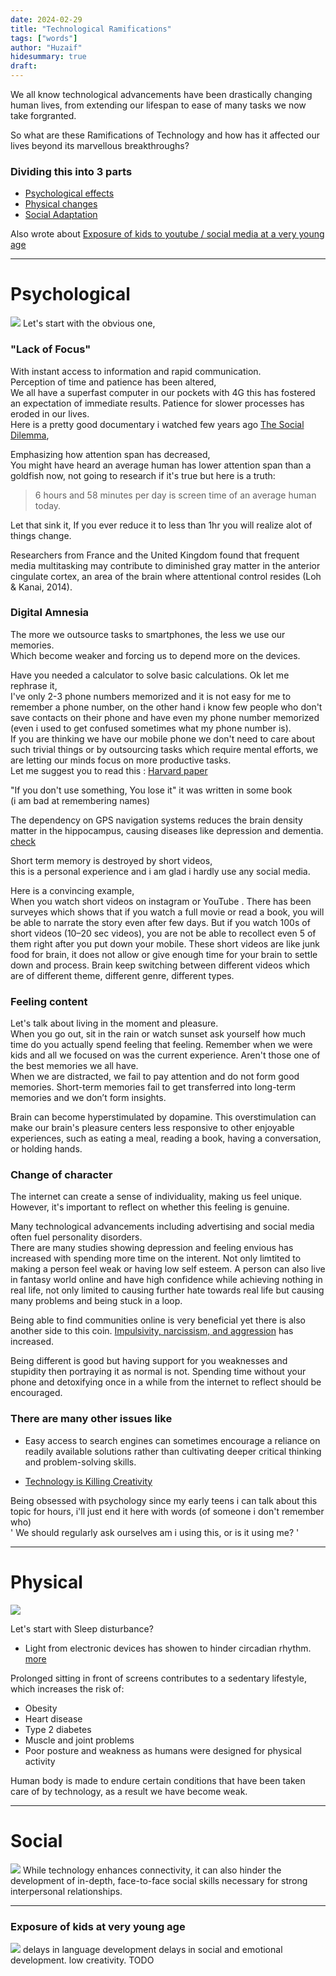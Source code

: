 ```yaml
---
date: 2024-02-29
title: "Technological Ramifications"
tags: ["words"]
author: "Huzaif"
hidesummary: true
draft: 
---
```

We all know technological advancements have been drastically changing human lives, from extending our lifespan to ease of many tasks we now take forgranted.

So what are these Ramifications of Technology and how has it affected our lives beyond its marvellous breakthroughs? 

### Dividing this into 3 parts
- [Psychological effects](#psychological)
- [Physical changes](#physical)
- [Social Adaptation](#social)

Also wrote about [Exposure of kids to youtube / social media at a very young age](#exposure-of-kids-at-very-young-age)

---

# Psychological

![](/articles/rat.png)
Let's start with the obvious one, 

### "Lack of Focus"  
With instant access to information and rapid communication. \
Perception of time and patience has been altered, \
We all have a superfast computer in our pockets with 4G this has fostered an expectation of immediate results. Patience for slower processes has eroded in our lives. \
Here is a pretty good documentary i watched few years ago [The Social Dilemma](https://www.youtube.com/watch?v=uaaC57tcci0), 

Emphasizing how attention span has decreased, \
You might have heard an average human has lower attention span than a goldfish now, not going to research if it's true but here is a truth: 
>6 hours and 58 minutes per day is screen time of an average human today. 
>
Let that sink it, If you ever reduce it to less than 1hr you will realize alot of things change.

Researchers from France and the United Kingdom found that frequent media multitasking may contribute to diminished gray matter in the anterior cingulate cortex, an area of the brain where attentional control resides (Loh & Kanai, 2014).

### Digital Amnesia
The more we outsource tasks to smartphones, the less we use our memories. \
Which become weaker and forcing us to depend more on the devices. 

Have you needed a calculator to solve basic calculations.
Ok let me rephrase it, \
I've only 2-3 phone numbers memorized and it is not easy for me to remember a phone number, on the other hand i know few people who don't save contacts on their phone and have even my phone number memorized (even i used to get confused sometimes what my phone number is). \
If  you are thinking we have our mobile phone we don't need to care about such trivial things or by outsourcing tasks which require mental efforts, we are letting our minds focus on more productive tasks. \
Let me suggest you to read this : [Harvard paper](https://scholar.harvard.edu/files/dwegner/files/sparrow_et_al._2011.pdf)

"If you don't use something, You lose it" it was written in some book \
(i am bad at remembering names)

The dependency on GPS navigation systems reduces the brain density matter in the hippocampus, causing diseases like depression and dementia. [check](https://www.ncbi.nlm.nih.gov/pmc/articles/PMC7156656/)

Short term memory is destroyed by short videos, \
this is a personal experience and i am glad i hardly use any social media. 

Here is a convincing example, \
 When you watch short videos on instagram or YouTube . There has been surveyes which shows that if you watch a full movie or read a book, you will be able to narrate the story even after few days. But if you watch 100s of short videos (10–20 sec videos), you are not be able to recollect even 5 of them right after you put down your mobile. These short videos are like junk food for brain, it does not allow or give enough time for your brain to settle down and process. Brain keep switching between different videos which are of different theme, different genre, different types.


### Feeling content
Let's talk about living in the moment and pleasure. \
When you go out, sit in the rain or watch sunset ask yourself how much time do you actually spend feeling that feeling. Remember when we were kids and all we focused on was the current experience. Aren't those one of the best memories we all have. \
When we are distracted, we fail to pay attention and do not form good memories. Short-term memories fail to get transferred into long-term memories and we don’t form insights.

Brain can become hyperstimulated by dopamine. This overstimulation can make our brain's pleasure centers less responsive to other enjoyable experiences, such as eating a meal, reading a book, having a conversation, or holding hands.




### Change of character
The internet can create a sense of individuality, making us feel unique. However, it's important to reflect on whether this feeling is genuine.

Many technological advancements including advertising and social media often fuel personality disorders. \
There are many studies showing depression and feeling envious has increased with spending more time on the interent. Not only limtited to making a person feel weak or having low self esteem. A person can also live in fantasy world online and have high confidence while achieving nothing in real life, not only limited to causing further hate towards real life but causing many problems and being stuck in a loop. 

Being able to find communities online is very beneficial yet there is also another side to this coin.
[Impulsivity, narcissism, and aggression](https://www.researchgate.net/publication/315349367_The_Internet%27s_effect_on_personality_traits_An_important_casualty_of_the_Internet_addiction_paradigm#:~:text=Results%20Impulsivity%2C%20narcissism%2C%20and%20aggression,with%20possible%20negative%20offline%20consequences.) has increased. 

Being different is good but having support for you weaknesses and stupidity then portraying it as normal is not. Spending time without your phone and detoxifying once in a while from the internet to reflect should be encouraged.

### There are many other issues like 

- Easy access to search engines can sometimes encourage a reliance on readily available solutions rather than cultivating deeper critical thinking and problem-solving skills.

- [Technology is Killing Creativity](https://rindle.com/blog/is-technology-killing-creativity)


Being obsessed with psychology since my early teens i can talk about this topic for hours, i'll just end it here with words (of someone i don't remember who) \
' We should regularly ask ourselves am i using this, or is it using me? '

---
# Physical
![](/articles/physical.png)

Let's start with Sleep disturbance? 
- Light from electronic devices has showen to hinder circadian rhythm. [more](https://sleepdoctor.com/technology/#:~:text=transition%20to%20sleep.-,Technology%20Can%20Have%20Adverse%20Effects%20on%20Sleep,affect%20attentiveness%20the%20following%20day.)

Prolonged sitting in front of screens contributes to a sedentary lifestyle, which increases the risk of:
- Obesity
- Heart disease
- Type 2 diabetes
- Muscle and joint problems
- Poor posture and weakness as humans were designed for physical activity 

Human body is made to endure certain conditions that have been taken care of by technology, as a result we have become weak.


---
# Social
![](/articles/social.png)
While technology enhances connectivity, it can also hinder the development of in-depth, face-to-face social skills necessary for strong interpersonal relationships. 

---

### Exposure of kids at very young age
![](/articles/kids.png)
delays in language development
delays in social and emotional development.
low creativity.
TODO